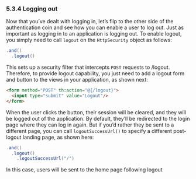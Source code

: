 ### 5.3.4 Logging out

Now that you’ve dealt with logging in, let’s flip to the other side of the authentication coin and see how you can enable a user to log out. Just as important as logging in to an application is logging out. To enable logout, you simply need to call `logout` on the `HttpSecurity` object as follows:

```java
.and()
  .logout()
```

This sets up a security filter that intercepts `POST` requests to /logout. Therefore, to provide logout capability, you just need to add a logout form and button to the views in your application, as shown next:

```html
<form method="POST" th:action="@{/logout}">
  <input type="submit" value="Logout"/>
</form>
```

When the user clicks the button, their session will be cleared, and they will be logged out of the application. By default, they’ll be redirected to the login page where they can log in again. But if you’d rather they be sent to a different page, you can call `logoutSuccessUrl()` to specify a different post-logout landing page, as shown here:

```java
.and()
  .logout()
    .logoutSuccessUrl("/")
```

In this case, users will be sent to the home page following logout
